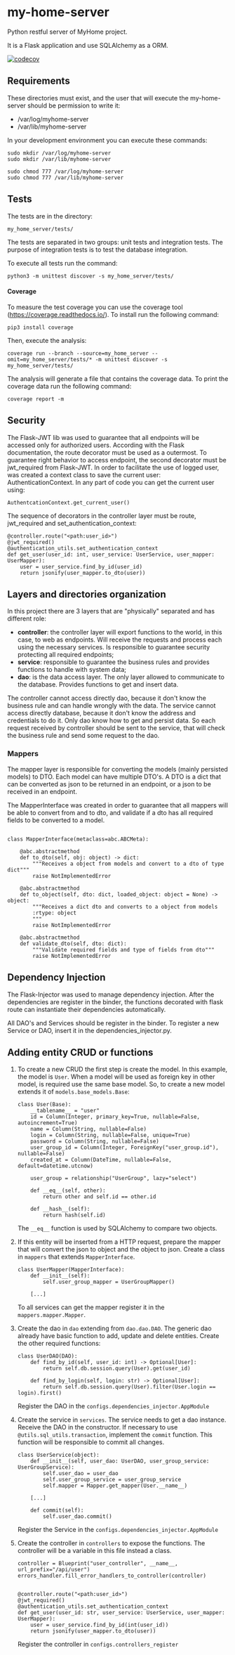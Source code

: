 # my-home-server

Python restful server of MyHome project.

It is a Flask application and use SQLAlchemy as a ORM.

[![codecov](https://codecov.io/gh/vitorsm/my-home-server/branch/master/graph/badge.svg)](https://codecov.io/gh/vitorsm/my-home-server)


## Requirements

These directories must exist, and the user that will execute the my-home-server should be permission to write it:
* /var/log/myhome-server
* /var/lib/myhome-server

In your development environment you can execute these commands:
```
sudo mkdir /var/log/myhome-server
sudo mkdir /var/lib/myhome-server

sudo chmod 777 /var/log/myhome-server
sudo chmod 777 /var/lib/myhome-server
```

## Tests

The tests are in the directory:
``` 
my_home_server/tests/
```

The tests are separated in two groups: unit tests and integration tests.
The purpose of integration tests is to test the database integration.

To execute all tests run the command:

```
python3 -m unittest discover -s my_home_server/tests/
```

#### Coverage

To measure the test coverage you can use the coverage tool (https://coverage.readthedocs.io/).
To install run the following command:

```
pip3 install coverage
```

Then, execute the analysis:

```
coverage run --branch --source=my_home_server --omit=my_home_server/tests/* -m unittest discover -s my_home_server/tests/
```

The analysis will generate a file that contains the coverage data. To print the coverage data run the following command:
```
coverage report -m
```

## Security

The Flask-JWT lib was used to guarantee that all endpoints will be accessed only for authorized users.
According with the Flask documentation, the route decorator must be used as a outermost.
To guarantee right behavior to access endpoint, the second decorator must be jwt_required from Flask-JWT.
In order to facilitate the use of logged user, was created a context class to save the current user: AuthenticationContext.
In any part of code you can get the current user using:
```
AuthentcationContext.get_current_user()
```

The sequence of decorators in the controller layer must be route, jwt_required and set_authentication_context:
```
@controller.route("<path:user_id>")
@jwt_required()
@authentication_utils.set_authentication_context
def get_user(user_id: int, user_service: UserService, user_mapper: UserMapper):
    user = user_service.find_by_id(user_id)
    return jsonify(user_mapper.to_dto(user))
```

## Layers and directories organization

In this project there are 3 layers that are "physically" separated and has different role:
* **controller**: the controller layer will export functions to the world, in this case, to web as endpoints.
Will receive the requests and process each using the necessary services.
Is responsible to guarantee security protecting all required endpoints;
* **service**: responsible to guarantee the business rules and provides functions to handle with system data;
* **dao**: is the data access layer. The only layer allowed to communicate to the database.
Provides functions to get and insert data.

The controller cannot access directly dao, because it don't know the business rule and can handle wrongly with the data.
The service cannot access directly database, because it don't know the address and credentials to do it.
Only dao know how to get and persist data. So each request received by controller should be sent to the service,
that will check the business rule and send some request to the dao.

### Mappers

The mapper layer is responsible for converting the models (mainly persisted models) to DTO.
Each model can have multiple DTO's. A DTO is a dict that can be converted as json to be returned in an endpoint,
or a json to be received in an endpoint.

The MapperInterface was created in order to guarantee that all mappers will be able to convert from and to dto,
and validate if a dto has all required fields to be converted to a model.
```

class MapperInterface(metaclass=abc.ABCMeta):

    @abc.abstractmethod
    def to_dto(self, obj: object) -> dict:
        """Receives a object from models and convert to a dto of type dict"""
        raise NotImplementedError

    @abc.abstractmethod
    def to_object(self, dto: dict, loaded_object: object = None) -> object:
        """Receives a dict dto and converts to a object from models
        :rtype: object
        """
        raise NotImplementedError

    @abc.abstractmethod
    def validate_dto(self, dto: dict):
        """Validate required fields and type of fields from dto"""
        raise NotImplementedError
```

## Dependency Injection

The Flask-Injector was used to manage dependency injection. After the dependencies are register in the binder,
the functions decorated with flask route can instantiate their dependencies automatically.

All DAO's and Services should be register in the binder. To register a new Service or DAO,
insert it in the dependencies_injector.py.


## Adding entity CRUD or functions

1. To create a new CRUD the first step is create the model. In this example, the model is ```User```.
When a model will be used as foreign key in other model, is required use the same base model. So, to create a new model
extends it of ```models.base_models.Base```:
    ```
    class User(Base):
        __tablename__ = "user"
        id = Column(Integer, primary_key=True, nullable=False, autoincrement=True)
        name = Column(String, nullable=False)
        login = Column(String, nullable=False, unique=True)
        password = Column(String, nullable=False)
        user_group_id = Column(Integer, ForeignKey("user_group.id"), nullable=False)
        created_at = Column(DateTime, nullable=False, default=datetime.utcnow)
    
        user_group = relationship("UserGroup", lazy="select")
    
        def __eq__(self, other):
            return other and self.id == other.id
    
        def __hash__(self):
            return hash(self.id)
    
    ```

    The ```__eq__``` function is used by SQLAlchemy to compare two objects.

1. If this entity will be inserted from a HTTP request, prepare the mapper that will convert the json to object and the
object to json. Create a class in ```mappers``` that extends ```MapperInterface```.

    ```
    class UserMapper(MapperInterface):
        def __init__(self):
            self.user_group_mapper = UserGroupMapper()
        
        [...]
    ```
   
   To all services can get the mapper register it in the ```mappers.mapper.Mapper```.
   
1. Create the dao in ```dao``` extending from ```dao.dao.DAO```. The generic dao already have basic function to add,
update and delete entities. Create the other required functions:

    ```
    class UserDAO(DAO):
        def find_by_id(self, user_id: int) -> Optional[User]:
            return self.db.session.query(User).get(user_id)
    
        def find_by_login(self, login: str) -> Optional[User]:
            return self.db.session.query(User).filter(User.login == login).first()
    ``` 
   
   Register the DAO in the ```configs.dependencies_injector.AppModule```
   
1. Create the service in ```services```. The service needs to get a dao instance. Receive the DAO in the constructor.
If necessary to use ```@utils.sql_utils.transaction```, implement the ```commit``` function.
This function will be responsible to commit all changes.

    ```
    class UserService(object):
        def __init__(self, user_dao: UserDAO, user_group_service: UserGroupService):
            self.user_dao = user_dao
            self.user_group_service = user_group_service
            self.mapper = Mapper.get_mapper(User.__name__)
   
        [...]
   
        def commit(self):
            self.user_dao.commit()
    ```
   
   Register the Service in the ```configs.dependencies_injector.AppModule```

1. Create the controller in ```controllers``` to expose the functions.
The controller will be a variable in this file instead a class.

    ```
    controller = Blueprint("user_controller", __name__, url_prefix="/api/user")
    errors_handler.fill_error_handlers_to_controller(controller)
    
    
    @controller.route("<path:user_id>")
    @jwt_required()
    @authentication_utils.set_authentication_context
    def get_user(user_id: str, user_service: UserService, user_mapper: UserMapper):
        user = user_service.find_by_id(int(user_id))
        return jsonify(user_mapper.to_dto(user))

    ```
   
   Register the controller in ```configs.controllers_register```
   
